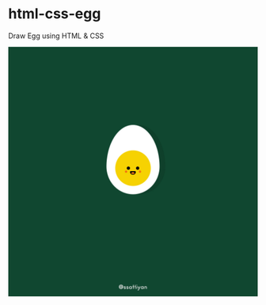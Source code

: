 # html-css-egg
 Draw Egg using HTML & CSS

![Preview Image](https://github.com/sattexe/html-css-egg/blob/main/Preview.jpg?raw=true)

